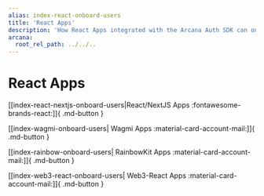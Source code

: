 ```yaml
---
alias: index-react-onboard-users
title: 'React Apps'
description: 'How React Apps integrated with the Arcana Auth SDK can onboard users via plug-and-play or custom login UI options.'
arcana:
  root_rel_path: ../../..
---
```


# React Apps

[[index-react-nextjs-onboard-users|React/NextJS Apps :fontawesome-brands-react:]]{ .md-button }

[[index-wagmi-onboard-users| Wagmi Apps :material-card-account-mail:]]{ .md-button }

[[index-rainbow-onboard-users| RainbowKit Apps :material-card-account-mail:]]{ .md-button }

[[index-web3-react-onboard-users| Web3-React Apps :material-card-account-mail:]]{ .md-button }